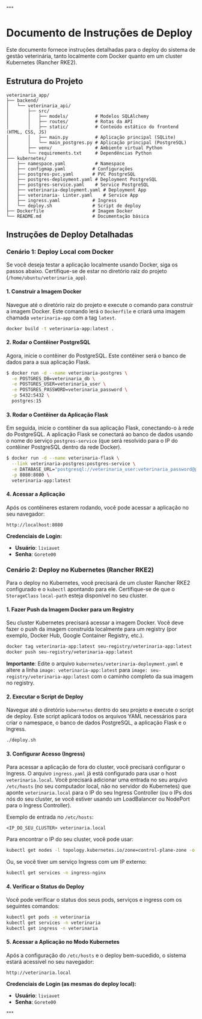 """
# Documento de Instruções de Deploy

Este documento fornece instruções detalhadas para o deploy do sistema de gestão veterinária, tanto localmente com Docker quanto em um cluster Kubernetes (Rancher RKE2).

## Estrutura do Projeto

```
veterinaria_app/
├── backend/
│   └── veterinaria_api/
│       ├── src/
│       │   ├── models/          # Modelos SQLAlchemy
│       │   ├── routes/          # Rotas da API
│       │   ├── static/          # Conteúdo estático do frontend (HTML, CSS, JS)
│       │   ├── main.py          # Aplicação principal (SQLite)
│       │   └── main_postgres.py # Aplicação principal (PostgreSQL)
│       ├── venv/                # Ambiente virtual Python
│       └── requirements.txt     # Dependências Python
├── kubernetes/
│   ├── namespace.yaml           # Namespace
│   ├── configmap.yaml          # Configurações
│   ├── postgres-pvc.yaml       # PVC PostgreSQL
│   ├── postgres-deployment.yaml # Deployment PostgreSQL
│   ├── postgres-service.yaml    # Service PostgreSQL
│   ├── veterinaria-deployment.yaml # Deployment App
│   ├── veterinaria- Linter.yaml    # Service App
│   ├── ingress.yaml            # Ingress
│   └── deploy.sh               # Script de deploy
├── Dockerfile                  # Imagem Docker
└── README.md                   # Documentação básica
```

## Instruções de Deploy Detalhadas

### Cenário 1: Deploy Local com Docker

Se você deseja testar a aplicação localmente usando Docker, siga os passos abaixo. Certifique-se de estar no diretório raiz do projeto (`/home/ubuntu/veterinaria_app`).

#### 1. Construir a Imagem Docker

Navegue até o diretório raiz do projeto e execute o comando para construir a imagem Docker. Este comando lerá o `Dockerfile` e criará uma imagem chamada `veterinaria-app` com a tag `latest`.

```bash
docker build -t veterinaria-app:latest .
```

#### 2. Rodar o Contêiner PostgreSQL

Agora, inicie o contêiner do PostgreSQL. Este contêiner será o banco de dados para a sua aplicação Flask.

```bash
$ docker run -d --name veterinaria-postgres \
  -e POSTGRES_DB=veterinaria_db \
  -e POSTGRES_USER=veterinaria_user \
  -e POSTGRES_PASSWORD=veterinaria_password \
  -p 5432:5432 \
  postgres:15
```

#### 3. Rodar o Contêiner da Aplicação Flask

Em seguida, inicie o contêiner da sua aplicação Flask, conectando-o à rede do PostgreSQL. A aplicação Flask se conectará ao banco de dados usando o nome do serviço `postgres-service` (que será resolvido para o IP do contêiner PostgreSQL dentro da rede Docker).

```bash
$ docker run -d --name veterinaria-flask \
  --link veterinaria-postgres:postgres-service \
  -e DATABASE_URL="postgresql://veterinaria_user:veterinaria_password@postgres-service:5432/veterinaria_db" \
  -p 8080:8080 \
  veterinaria-app:latest
```

#### 4. Acessar a Aplicação

Após os contêineres estarem rodando, você pode acessar a aplicação no seu navegador:

```
http://localhost:8080
```

**Credenciais de Login:**
- **Usuário**: `liviavet`
- **Senha**: `Gorete00`

### Cenário 2: Deploy no Kubernetes (Rancher RKE2)

Para o deploy no Kubernetes, você precisará de um cluster Rancher RKE2 configurado e o `kubectl` apontando para ele. Certifique-se de que o `StorageClass` `local-path` esteja disponível no seu cluster.

#### 1. Fazer Push da Imagem Docker para um Registry

Seu cluster Kubernetes precisará acessar a imagem Docker. Você deve fazer o push da imagem construída localmente para um registry (por exemplo, Docker Hub, Google Container Registry, etc.).

```bash
docker tag veterinaria-app:latest seu-registry/veterinaria-app:latest
docker push seu-registry/veterinaria-app:latest
```

**Importante**: Edite o arquivo `kubernetes/veterinaria-deployment.yaml` e altere a linha `image: veterinaria-app:latest` para `image: seu-registry/veterinaria-app:latest` com o caminho completo da sua imagem no registry.

#### 2. Executar o Script de Deploy

Navegue até o diretório `kubernetes` dentro do seu projeto e execute o script de deploy. Este script aplicará todos os arquivos YAML necessários para criar o namespace, o banco de dados PostgreSQL, a aplicação Flask e o Ingress.

```bash
./deploy.sh
```

#### 3. Configurar Acesso (Ingress)

Para acessar a aplicação de fora do cluster, você precisará configurar o Ingress. O arquivo `ingress.yaml` já está configurado para usar o host `veterinaria.local`. Você precisará adicionar uma entrada no seu arquivo `/etc/hosts` (no seu computador local, não no servidor do Kubernetes) que aponte `veterinaria.local` para o IP do seu Ingress Controller (ou o IPs dos nós do seu cluster, se você estiver usando um LoadBalancer ou NodePort para o Ingress Controller).

Exemplo de entrada no `/etc/hosts`:

```
<IP_DO_SEU_CLUSTER> veterinaria.local
```

Para encontrar o IP do seu cluster, você pode usar:
```bash
kubectl get nodes -l topology.kubernetes.io/zone=control-plane-zone -o wide
```
Ou, se você tiver um serviço Ingress com um IP externo:
```bash
kubectl get services -n ingress-nginx
```

#### 4. Verificar o Status do Deploy

Você pode verificar o status dos seus pods, serviços e ingress com os seguintes comandos:

```bash
kubectl get pods -n veterinaria
kubectl get services -n veterinaria
kubectl get ingress -n veterinaria
```

#### 5. Acessar a Aplicação no Modo Kubernetes

Após a configuração do `/etc/hosts` e o deploy bem-sucedido, o sistema estará acessível no seu navegador:

```
http://veterinaria.local
```

**Credenciais de Login (as mesmas do deploy local):**
- **Usuário**: `liviavet`
- **Senha**: `Gorete00`

"""



